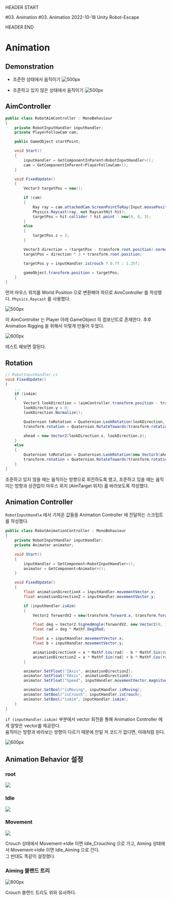 HEADER START

#03. Animation
#03. Animation
2022-10-18
Unity
Robot-Escape

HEADER END

# Animation

## Demonstration

- 조준한 상태에서 움직이기
  ![500px](https://velog.velcdn.com/images/lutca1320/post/fce16d45-ba2a-42da-b557-8eb1beca591e/image.gif)

- 조준하고 있지 않은 상태에서 움직이기
  ![500px](https://velog.velcdn.com/images/lutca1320/post/536d1260-3af0-4242-8669-4b12d8d39b30/image.gif)

## AimController

```csharp
public class RobotAimController : MonoBehaviour
{
    private RobotInputHandler inputHandler;
    private PlayerFollowCam cam;

    public GameObject startPoint;

    void Start()
    {
        inputHandler = GetComponentInParent<RobotInputHandler>();
        cam = GetComponentInParent<PlayerFollowCam>();
    }

    void FixedUpdate()
    {
        Vector3 targetPos = new();

        if (cam)
        {
            Ray ray = cam.attachedCam.ScreenPointToRay(Input.mousePosition);
            Physics.Raycast(ray, out RaycastHit hit);
            targetPos = hit.collider ? hit.point : new(0, 0, 3);
        }
        else
        {
            targetPos.z = 3;
        }

        Vector3 direction = (targetPos - transform.root.position).normalized;
        targetPos = direction * 3 + transform.root.position;

        targetPos.y = inputHandler.isCrouch ? 0.7f : 1.25f;

        gameObject.transform.position = targetPos;
    }
}
```

먼저 마우스 위치를 World Position 으로 변환해야 하므로 AimController 를 작성했다. `Physics.Raycast` 를 사용했다.

![500px](https://velog.velcdn.com/images/lutca1320/post/c3651ee4-8bff-46ce-997e-0d1c65f6732b/image.png)

이 AimController 는 Player 아래 GameObject 의 컴포넌트로 존재한다.
추후 Animation Rigging 을 위해서 이렇게 만들어 두었다.

![600px](https://velog.velcdn.com/images/lutca1320/post/f6d1e52e-e999-4c29-901c-3d3363862d61/image.gif)

테스트 해보면 잘된다.

## Rotation

```csharp
// RobotInputHandler.cs
void FixedUpdate()
{
	...
    if (isAim)
    {
        Vector3 lookDirection = (aimController.transform.position - transform.position);
        lookDirection.y = 0;
        lookDirection.Normalize();

        Quaternion toRotation = Quaternion.LookRotation(lookDirection, Vector3.up);
        transform.rotation = Quaternion.RotateTowards(transform.rotation, toRotation, Time.deltaTime * 500);

        ahead = new Vector2(lookDirection.x, lookDirection.z);
    }
    else
    {
        Quaternion toRotation = Quaternion.LookRotation(new Vector3(ahead.x, 0, ahead.y), Vector3.up);
        transform.rotation = Quaternion.RotateTowards(transform.rotation, toRotation, Time.deltaTime * 500);
    }
}
```

조준하고 있지 않을 때는 움직이는 방향으로 회전하도록 했고, 조준하고 있을 때는 움직이는 방향과 상관없이 마우스 위치 (AimTarget 위치) 를 바라보도록 작성했다.

## Animation Controller

`RobotInputHandle` 에서 가져온 값들을 Animation Controller 에 전달하는 스크립트를 작성했다.

```csharp
public class RobotAnimationController : MonoBehaviour
{
    private RobotInputHandler inputHandler;
    private Animator animator;

    void Start()
    {
        inputHandler = GetComponent<RobotInputHandler>();
        animator = GetComponent<Animator>();
    }

    void FixedUpdate()
    {
        float animationDirectionX = inputHandler.movementVector.x;
        float animationDirectionZ = inputHandler.movementVector.y;

        if (inputHandler.isAim)
        {
            Vector2 forwardV2 = new(transform.forward.x, transform.forward.z);

            float deg = Vector2.SignedAngle(forwardV2, new Vector2(0, 1));
            float rad = deg * Mathf.Deg2Rad;

            float a = inputHandler.movementVector.x;
            float b = inputHandler.movementVector.y;

            animationDirectionX = a * Mathf.Cos(rad) - b * Mathf.Sin(rad);
            animationDirectionZ = a * Mathf.Sin(rad) + b * Mathf.Cos(rad);
        }

        animator.SetFloat("ZAxis", animationDirectionZ);
        animator.SetFloat("XAxis", animationDirectionX);
        animator.SetFloat("Speed", inputHandler.movementVector.magnitude);

        animator.SetBool("isMoving", inputHandler.isMoving);
        animator.SetBool("isCrouch", inputHandler.isCrouch);
        animator.SetBool("isAim", inputHandler.isAim);
    }
}
```

`if (inputHandler.isAim)` 부분에서 vector 회전을 통해 Animation Controller 에게 알맞은 vector를 제공한다.  
움직이는 방향과 바라보는 방향이 다르기 때문에 만일 저 코드가 없다면, 아래처럼 된다.

![600px](https://velog.velcdn.com/images/lutca1320/post/cc795265-9f54-4360-90f1-b2e5d45519df/image.gif)

## Animation Behavior 설정

### root

![](https://velog.velcdn.com/images/lutca1320/post/56b5b546-026e-4ad8-bf8a-cc272ed54314/image.png)

### Idle

![](https://velog.velcdn.com/images/lutca1320/post/0491a886-d179-410e-bfb0-46432aa52891/image.png)

### Movement

![](https://velog.velcdn.com/images/lutca1320/post/57977cf0-596d-4b23-be0e-cf6ac010e475/image.png)

Crouch 상태에서 Movement->Idle 이면 Idle_Crouching 으로 가고,
Aiming 상태에서 Movement->Idle 이면 Idle_Aiming 으로 간다.  
그 반대도 똑같이 설정했다.

### Aiming 블랜드 트리

![800px](https://velog.velcdn.com/images/lutca1320/post/d23a4b29-80ed-45c7-adfa-3e8045ffa2e9/image.png)

Crouch 블랜드 트리도 위와 유사하다.
